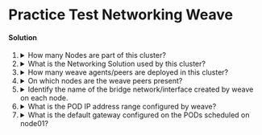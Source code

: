 # Practice Test Networking Weave



#### Solution 

  1. <details>
      <summary>How many Nodes are part of this cluster?</summary>

      ```bash
      kunbectl get nodes
      ```

      > 2

     </details>

  2. <details>
      <summary>What is the Networking Solution used by this cluster?</summary>

      Two ways to do this:

      1.
         ```bash
         kubectl get pods -n kube-system
         ```

      1.
         ```bash
         ls -l /opt/cni/bin
         ```

      In both you see evidence of

      > weave

     </details>

  3. <details>
      <summary>How many weave agents/peers are deployed in this cluster?</summary>

      ```bash
      kubectl get pods -n kube-system
      ```

      > 2

     </details>

  4. <details>
      <summary>On which nodes are the weave peers present?</summary>

      ```bash
      kubectl get pods -n kube-system -o wide
      ```

      > One on every node

     </details>

  5. <details>
      <summary>Identify the name of the bridge network/interface created by weave on each node.</summary>

      At either host...

      ```bash
      ip addr list
      ```

      > weave

      In actual fact, the network interface is `weave` and the bridge is implemented by `vethwe-datapath@vethwe-bridge` and `vethwe-bridge@vethwe-datapath`

     </details>

  6. <details>
      <summary>What is the POD IP address range configured by weave?</summary>

      Examine output of previous connad for `weave` interface. Note its IP begins with `10.`, so...

      > 10.X.X.X

     </details>

  7. <details>
      <summary>What is the default gateway configured on the PODs scheduled on node01?</summary>

      Now we can deduce this from the naswer to the previous question. Since we know weave's IP range, its gateway must be on the same network. However we can verify that by starting a pod which is known to contain the `ip` tool.

      Remember this [container image](https://github.com/wbitt/Network-MultiTool). It is extremely useful for debugging cluster networking issues!

      ```bash
      kubectl run testpod --image=wbitt/network-multitool
      ```

      Wait for it to be running.

      ```bash
      kubectl exec -it testpod -- ip route
      ```

      Note the first line of the output. This is the answer.
     </details>
